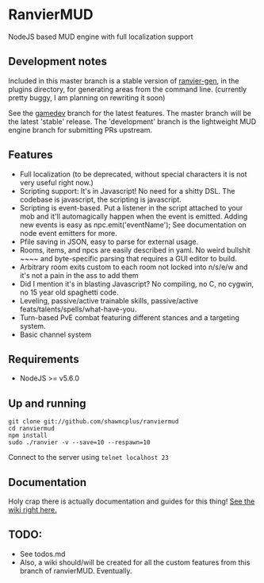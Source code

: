# RanvierMUD
NodeJS based MUD engine with full localization support

## Development notes
Included in this master branch is a stable version of [ranvier-gen](), in the plugins directory, for generating areas from the command line. (currently pretty buggy, I am planning on rewriting it soon)

See the [gamedev](https://github.com/seanohue/ranviermud/tree/gamedev) branch for the latest features. The master branch will be the latest 'stable' release. The 'development' branch is the lightweight MUD engine branch for submitting PRs upstream.

## Features
* Full localization (to be deprecated, without special characters it is not very useful right now.)
* Scripting support: It's in Javascript! No need for a shitty DSL. The codebase is javascript, the scripting is javascript.
* Scripting is event-based. Put a listener in the script attached to your mob and it'll automagically happen when the event is emitted. Adding new events is easy as npc.emit('eventName'); See documentation on node event emitters for more.
* Pfile saving in JSON, easy to parse for external usage.
* Rooms, items, and npcs are easily described in yaml. No weird bullshit ~~~~ and byte-specific parsing that requires a GUI editor to build.
* Arbitrary room exits custom to each room not locked into n/s/e/w and it's not a pain in the ass to add them
* Did I mention it's in blasting Javascript? No compiling, no C, no cygwin, no 15 year old spaghetti code.
* Leveling, passive/active trainable skills, passive/active feats/talents/spells/what-have-you.
* Turn-based PvE combat featuring different stances and a targeting system.
* Basic channel system

## Requirements

* NodeJS >= v5.6.0

## Up and running

    git clone git://github.com/shawncplus/ranviermud
    cd ranviermud
    npm install
    sudo ./ranvier -v --save=10 --respawn=10

Connect to the server using `telnet localhost 23`


## Documentation
Holy crap there is actually documentation and guides for this thing!
[See the wiki right here.](https://github.com/shawncplus/ranviermud/wiki/Home)

## TODO:
* See todos.md
* Also, a wiki should/will be created for all the custom features from this branch of ranvierMUD. Eventually.
